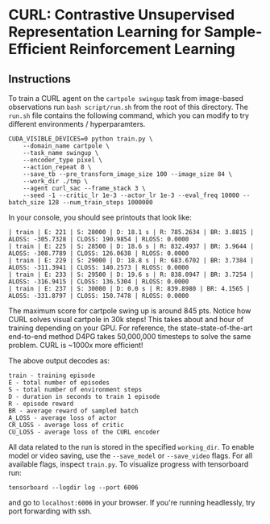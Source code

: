 # CURL: Contrastive Unsupervised Representation Learning for Sample-Efficient Reinforcement Learning

## Instructions
To train a CURL agent on the `cartpole swingup` task from image-based observations run `bash script/run.sh` from the root of this directory. The `run.sh` file contains the following command, which you can modify to try different environments / hyperparamters.
```
CUDA_VISIBLE_DEVICES=0 python train.py \
    --domain_name cartpole \
    --task_name swingup \
    --encoder_type pixel \
    --action_repeat 8 \
    --save_tb --pre_transform_image_size 100 --image_size 84 \
    --work_dir ./tmp \
    --agent curl_sac --frame_stack 3 \
    --seed -1 --critic_lr 1e-3 --actor_lr 1e-3 --eval_freq 10000 --batch_size 128 --num_train_steps 1000000 
```

In your console, you should see printouts that look like:

```
| train | E: 221 | S: 28000 | D: 18.1 s | R: 785.2634 | BR: 3.8815 | ALOSS: -305.7328 | CLOSS: 190.9854 | RLOSS: 0.0000
| train | E: 225 | S: 28500 | D: 18.6 s | R: 832.4937 | BR: 3.9644 | ALOSS: -308.7789 | CLOSS: 126.0638 | RLOSS: 0.0000
| train | E: 229 | S: 29000 | D: 18.8 s | R: 683.6702 | BR: 3.7384 | ALOSS: -311.3941 | CLOSS: 140.2573 | RLOSS: 0.0000
| train | E: 233 | S: 29500 | D: 19.6 s | R: 838.0947 | BR: 3.7254 | ALOSS: -316.9415 | CLOSS: 136.5304 | RLOSS: 0.0000
| train | E: 237 | S: 30000 | D: 0.0 s | R: 839.8980 | BR: 4.1565 | ALOSS: -331.8797 | CLOSS: 150.7478 | RLOSS: 0.0000
```

The maximum score for cartpole swing up is around 845 pts. Notice how CURL solves visual cartpole in 30k steps! This takes about and hour of training depending on your GPU. For reference, the state-state-of-the-art end-to-end method D4PG takes 50,000,000 timesteps to solve the same problem. CURL is ~1000x more efficient!

The above output decodes as:

```
train - training episode
E - total number of episodes 
S - total number of environment steps
D - duration in seconds to train 1 episode
R - episode reward
BR - average reward of sampled batch
A_LOSS - average loss of actor
CR_LOSS - average loss of critic
CU_LOSS - average loss of the CURL encoder
```

All data related to the run is stored in the specified `working_dir`. To enable model or video saving, use the `--save_model` or `--save_video` flags. For all available flags, inspect `train.py`. To visualize progress with tensorboard run:

```
tensorboard --logdir log --port 6006
```

and go to `localhost:6006` in your browser. If you're running headlessly, try port forwarding with ssh.

